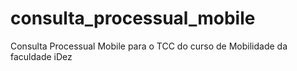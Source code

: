 consulta_processual_mobile
==========================

Consulta Processual Mobile para o TCC do curso de Mobilidade da faculdade iDez